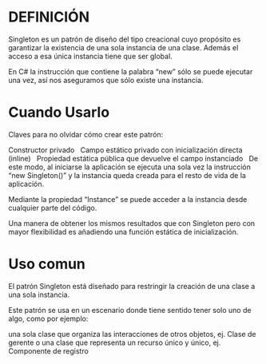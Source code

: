 # DEFINICIÓN  &nbsp;
Singleton es un patrón de diseño del tipo creacional cuyo propósito es garantizar la existencia de una sola instancia de una clase. Además el acceso a esa única instancia tiene que ser global.  &nbsp;

En C# la instrucción que contiene la palabra “new” sólo se puede ejecutar una vez, así nos aseguramos que  sólo existe una instancia.  &nbsp;
# Cuando Usarlo  &nbsp;
Claves para no olvidar cómo crear este patrón: &nbsp;

Constructor privado &nbsp;
Campo estático privado con inicialización directa (inline) &nbsp;
Propiedad estática pública que devuelve el campo instanciado &nbsp;
De este modo, al iniciarse la aplicación se ejecuta una sola vez la instrucción “new Singleton()” y la instancia queda creada para el resto de vida de la aplicación. &nbsp;

Mediante la propiedad “Instance” se puede acceder a la instancia desde cualquier parte del código. &nbsp;

Una manera de obtener los mismos resultados que con Singleton pero con mayor flexibilidad es añadiendo una función estática de inicialización. &nbsp;
# Uso comun &nbsp;
El patrón Singleton está diseñado para restringir la creación de una clase a una sola instancia. &nbsp;

Este patrón se usa en un escenario donde tiene sentido tener solo uno de algo, como por ejemplo: &nbsp;

una sola clase que organiza las interacciones de otros objetos, ej. Clase de gerente
o una clase que representa un recurso único y único, ej. Componente de registro &nbsp;
